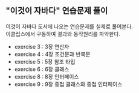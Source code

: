 ## "이것이 자바다" 연습문제 풀이

이것이 자바다 도서에 나오는 연습문제를 실제로 풀어본다.  
이클립스에서 구동하여 결과와 동작원리를 파악한다.

- exercise 3 : 3장 연산자  
- exercise 4 : 4장 조건문과 반복문  
- exercise 5 : 5장 참조 타입  
- exercise 6 : 6장 클래스  
- exercise 8 : 8장 인터페이스  
- exercise 9 : 9장 중첩 클래스와 중첩 인터페이스
